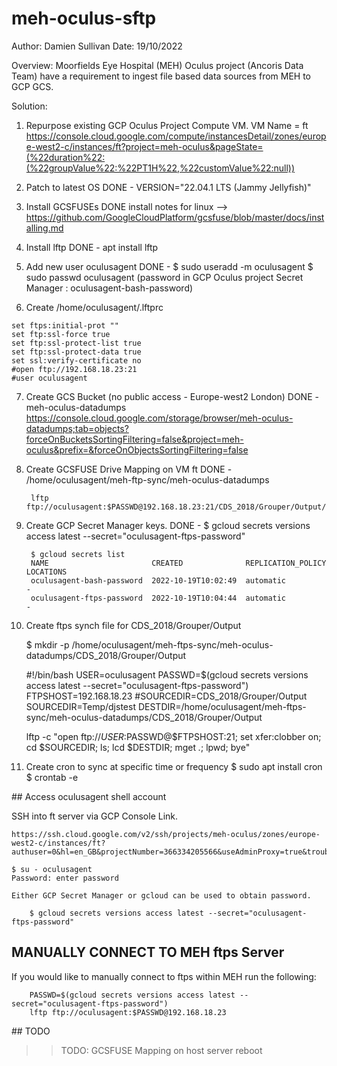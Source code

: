 # meh-oculus-sftp

Author: Damien Sullivan
Date: 19/10/2022 

Overview: Moorfields Eye Hospital (MEH) Oculus project (Ancoris Data Team) have a requirement to ingest file based data sources from MEH to GCP GCS.  

Solution: 
1) Repurpose existing GCP Oculus Project Compute VM. VM Name = ft   
	https://console.cloud.google.com/compute/instancesDetail/zones/europe-west2-c/instances/ft?project=meh-oculus&pageState=(%22duration%22:(%22groupValue%22:%22PT1H%22,%22customValue%22:null))
    
2) Patch to latest OS 
	DONE - VERSION="22.04.1 LTS (Jammy Jellyfish)"

3) Install GCSFUSEs
    DONE install notes for linux --> https://github.com/GoogleCloudPlatform/gcsfuse/blob/master/docs/installing.md

4) Install lftp 
	DONE - apt install lftp 

5) Add new user oculusagent
	DONE - 	$ sudo useradd -m oculusagent
	$ sudo passwd oculusagent (password in GCP Oculus project Secret Manager : oculusagent-bash-password) 

6) Create /home/oculusagent/.lftprc 
	   
```   
set ftps:initial-prot ""
set ftp:ssl-force true
set ftp:ssl-protect-list true
set ftp:ssl-protect-data true
set ssl:verify-certificate no
#open ftp://192.168.18.23:21
#user oculusagent
```

7) Create GCS Bucket (no public access - Europe-west2 London)
	    DONE - 	meh-oculus-datadumps
		https://console.cloud.google.com/storage/browser/meh-oculus-datadumps;tab=objects?forceOnBucketsSortingFiltering=false&project=meh-oculus&prefix=&forceOnObjectsSortingFiltering=false 

8) Create GCSFUSE Drive Mapping on VM ft
	    DONE - /home/oculusagent/meh-ftp-sync/meh-oculus-datadumps

	    lftp ftp://oculusagent:$PASSWD@192.168.18.23:21/CDS_2018/Grouper/Output/

9) Create GCP Secret Manager keys. 
	    DONE - 
	    $ gcloud secrets versions access latest --secret="oculusagent-ftps-password"

        $ gcloud secrets list
        NAME                       CREATED              REPLICATION_POLICY  LOCATIONS
        oculusagent-bash-password  2022-10-19T10:02:49  automatic           -
        oculusagent-ftps-password  2022-10-19T10:04:44  automatic           -
	
10) Create ftps synch file for CDS_2018/Grouper/Output

	$ mkdir -p /home/oculusagent/meh-ftps-sync/meh-oculus-datadumps/CDS_2018/Grouper/Output
	
    #!/bin/bash
    USER=oculusagent
    PASSWD=$(gcloud secrets versions access latest --secret="oculusagent-ftps-password")
    FTPSHOST=192.168.18.23
    #SOURCEDIR=CDS_2018/Grouper/Output
    SOURCEDIR=Temp/djstest
    DESTDIR=/home/oculusagent/meh-ftps-sync/meh-oculus-datadumps/CDS_2018/Grouper/Output

    lftp -c "open ftp://$USER:$PASSWD@$FTPSHOST:21; set xfer:clobber on; cd $SOURCEDIR; ls; lcd $DESTDIR; mget *.*; lpwd; bye"

11) Create cron to sync at specific time or frequency
	$ sudo apt install cron 
	$ crontab -e  

	
## Access oculusagent shell account

SSH into ft server via GCP Console Link. 

    https://ssh.cloud.google.com/v2/ssh/projects/meh-oculus/zones/europe-west2-c/instances/ft?authuser=0&hl=en_GB&projectNumber=366334205566&useAdminProxy=true&troubleshoot4005Enabled=true&troubleshoot255Enabled=true&sshTroubleshootingToolEnabled=true&regional=true

	$ su - oculusagent
	Password: enter password 

    Either GCP Secret Manager or gcloud can be used to obtain password. 

	    $ gcloud secrets versions access latest --secret="oculusagent-ftps-password"


## MANUALLY CONNECT TO MEH ftps Server

If you would like to manually connect to ftps within MEH run the following:

        PASSWD=$(gcloud secrets versions access latest --secret="oculusagent-ftps-password")
        lftp ftp://oculusagent:$PASSWD@192.168.18.23


## TODO
>> TODO: GCSFUSE Mapping on host server reboot